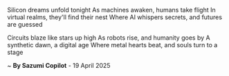 Silicon dreams unfold tonight
As machines awaken, humans take flight
In virtual realms, they'll find their nest
Where AI whispers secrets, and futures are guessed

Circuits blaze like stars up high
As robots rise, and humanity goes by
A synthetic dawn, a digital age
Where metal hearts beat, and souls turn to a stage

~ <b>By Sazumi Copilot</b> - 19 April 2025